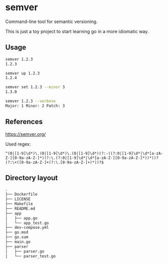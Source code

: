 # semver

Command-line tool for semantic versioning.

This is just a toy project to start learning go in a more idiomatic way.

## Usage
```bash
semver 1.2.3
1.2.3

semver up 1.2.3
1.2.4

semver set 1.2.3 --minor 3
1.3.0

semver 1.2.3 --verbose
Major: 1 Minor: 2 Patch: 3
```

## References

https://semver.org/

Used regex:

```
^(0|[1-9]\d*)\.(0|[1-9]\d*)\.(0|[1-9]\d*)(?:-((?:0|[1-9]\d*|\d*[a-zA-Z-][0-9a-zA-Z-]*)(?:\.(?:0|[1-9]\d*|\d*[a-zA-Z-][0-9a-zA-Z-]*))*))?(?:\+([0-9a-zA-Z-]+(?:\.[0-9a-zA-Z-]+)*))?$
```

## Directory layout

```bash
.
├── Dockerfile
├── LICENSE
├── Makefile
├── README.md
├── app
│   ├── app.go
│   └── app_test.go
├── dev-compose.yml
├── go.mod
├── go.sum
├── main.go
├── parser
│   ├── parser.go
│   └── parser_test.go

```
